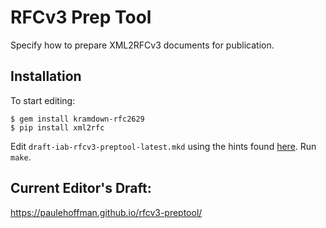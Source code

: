 # RFCv3 Prep Tool

Specify how to prepare XML2RFCv3 documents for publication.

## Installation

To start editing:

    $ gem install kramdown-rfc2629
    $ pip install xml2rfc

Edit `draft-iab-rfcv3-preptool-latest.mkd` using the hints found
[here](https://github.com/cabo/kramdown-rfc2629).  Run `make`.

## Current Editor's Draft:

https://paulehoffman.github.io/rfcv3-preptool/
